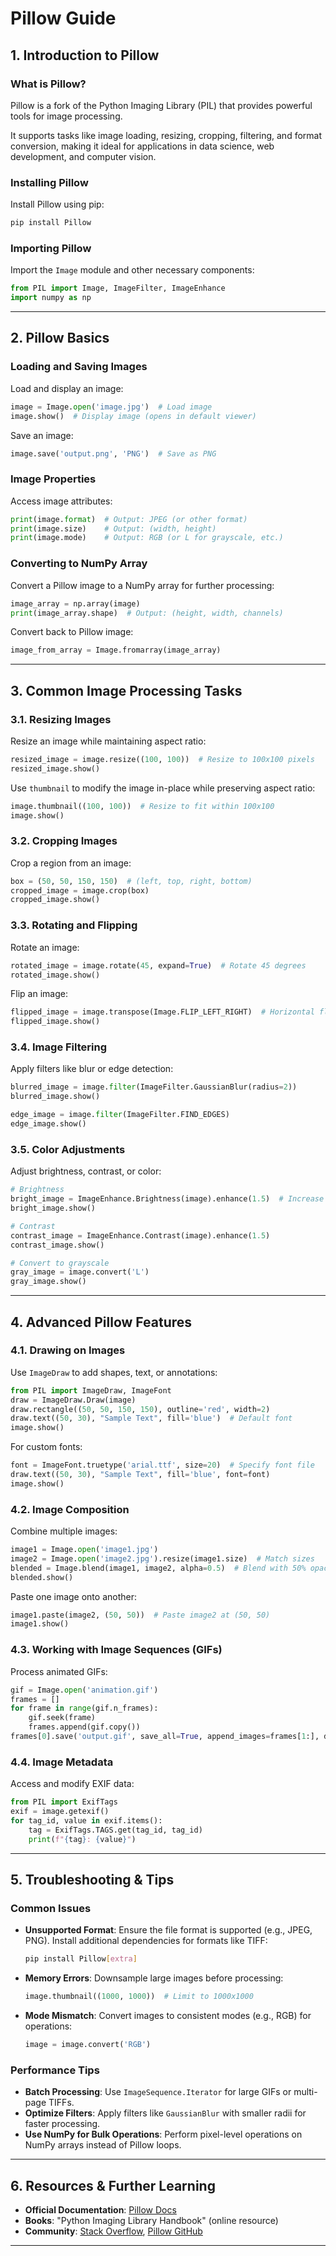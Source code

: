 # Pillow Guide

## 1. Introduction to Pillow

### What is Pillow?
Pillow is a fork of the Python Imaging Library (PIL) that provides powerful tools for image processing. 

It supports tasks like image loading, resizing, cropping, filtering, and format conversion, making it ideal for applications in data science, web development, and computer vision.

### Installing Pillow
Install Pillow using pip:
```bash
pip install Pillow
```

### Importing Pillow
Import the `Image` module and other necessary components:
```python
from PIL import Image, ImageFilter, ImageEnhance
import numpy as np
```

---

## 2. Pillow Basics

### Loading and Saving Images
Load and display an image:
```python
image = Image.open('image.jpg')  # Load image
image.show()  # Display image (opens in default viewer)
```

Save an image:
```python
image.save('output.png', 'PNG')  # Save as PNG
```

### Image Properties
Access image attributes:
```python
print(image.format)  # Output: JPEG (or other format)
print(image.size)    # Output: (width, height)
print(image.mode)    # Output: RGB (or L for grayscale, etc.)
```

### Converting to NumPy Array
Convert a Pillow image to a NumPy array for further processing:
```python
image_array = np.array(image)
print(image_array.shape)  # Output: (height, width, channels)
```

Convert back to Pillow image:
```python
image_from_array = Image.fromarray(image_array)
```

---

## 3. Common Image Processing Tasks

### 3.1. Resizing Images
Resize an image while maintaining aspect ratio:
```python
resized_image = image.resize((100, 100))  # Resize to 100x100 pixels
resized_image.show()
```

Use `thumbnail` to modify the image in-place while preserving aspect ratio:
```python
image.thumbnail((100, 100))  # Resize to fit within 100x100
image.show()
```

### 3.2. Cropping Images
Crop a region from an image:
```python
box = (50, 50, 150, 150)  # (left, top, right, bottom)
cropped_image = image.crop(box)
cropped_image.show()
```

### 3.3. Rotating and Flipping
Rotate an image:
```python
rotated_image = image.rotate(45, expand=True)  # Rotate 45 degrees
rotated_image.show()
```

Flip an image:
```python
flipped_image = image.transpose(Image.FLIP_LEFT_RIGHT)  # Horizontal flip
flipped_image.show()
```

### 3.4. Image Filtering
Apply filters like blur or edge detection:
```python
blurred_image = image.filter(ImageFilter.GaussianBlur(radius=2))
blurred_image.show()

edge_image = image.filter(ImageFilter.FIND_EDGES)
edge_image.show()
```

### 3.5. Color Adjustments
Adjust brightness, contrast, or color:
```python
# Brightness
bright_image = ImageEnhance.Brightness(image).enhance(1.5)  # Increase by 50%
bright_image.show()

# Contrast
contrast_image = ImageEnhance.Contrast(image).enhance(1.5)
contrast_image.show()

# Convert to grayscale
gray_image = image.convert('L')
gray_image.show()
```

---

## 4. Advanced Pillow Features

### 4.1. Drawing on Images
Use `ImageDraw` to add shapes, text, or annotations:
```python
from PIL import ImageDraw, ImageFont
draw = ImageDraw.Draw(image)
draw.rectangle((50, 50, 150, 150), outline='red', width=2)
draw.text((50, 30), "Sample Text", fill='blue')  # Default font
image.show()
```

For custom fonts:
```python
font = ImageFont.truetype('arial.ttf', size=20)  # Specify font file
draw.text((50, 30), "Sample Text", fill='blue', font=font)
image.show()
```

### 4.2. Image Composition
Combine multiple images:
```python
image1 = Image.open('image1.jpg')
image2 = Image.open('image2.jpg').resize(image1.size)  # Match sizes
blended = Image.blend(image1, image2, alpha=0.5)  # Blend with 50% opacity
blended.show()
```

Paste one image onto another:
```python
image1.paste(image2, (50, 50))  # Paste image2 at (50, 50)
image1.show()
```

### 4.3. Working with Image Sequences (GIFs)
Process animated GIFs:
```python
gif = Image.open('animation.gif')
frames = []
for frame in range(gif.n_frames):
    gif.seek(frame)
    frames.append(gif.copy())
frames[0].save('output.gif', save_all=True, append_images=frames[1:], duration=100, loop=0)
```

### 4.4. Image Metadata
Access and modify EXIF data:
```python
from PIL import ExifTags
exif = image.getexif()
for tag_id, value in exif.items():
    tag = ExifTags.TAGS.get(tag_id, tag_id)
    print(f"{tag}: {value}")
```

---

## 5. Troubleshooting & Tips

### Common Issues
- **Unsupported Format**: Ensure the file format is supported (e.g., JPEG, PNG). Install additional dependencies for formats like TIFF:
  ```bash
  pip install Pillow[extra]
  ```
- **Memory Errors**: Downsample large images before processing:
  ```python
  image.thumbnail((1000, 1000))  # Limit to 1000x1000
  ```
- **Mode Mismatch**: Convert images to consistent modes (e.g., RGB) for operations:
  ```python
  image = image.convert('RGB')
  ```

### Performance Tips
- **Batch Processing**: Use `ImageSequence.Iterator` for large GIFs or multi-page TIFFs.
- **Optimize Filters**: Apply filters like `GaussianBlur` with smaller radii for faster processing.
- **Use NumPy for Bulk Operations**: Perform pixel-level operations on NumPy arrays instead of Pillow loops.

---

## 6. Resources & Further Learning

- **Official Documentation**: [Pillow Docs](https://pillow.readthedocs.io/en/stable/)
- **Books**: "Python Imaging Library Handbook" (online resource)
- **Community**: [Stack Overflow](https://stackoverflow.com/questions/tagged/pillow), [Pillow GitHub](https://github.com/python-pillow/Pillow)

---